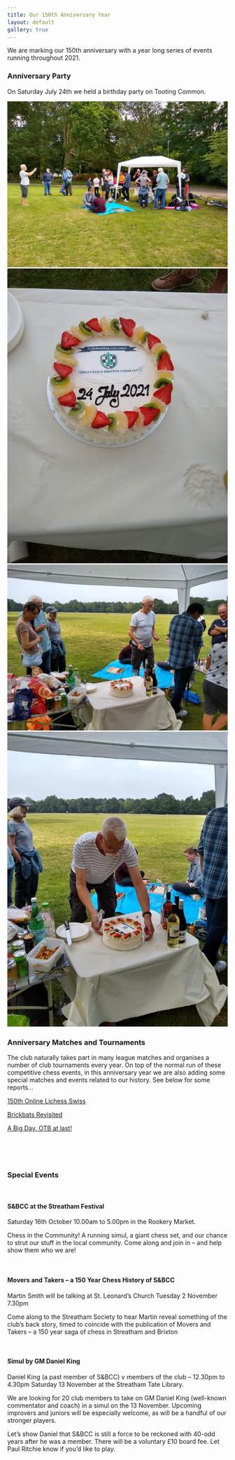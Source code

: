 ```yaml
---
title: Our 150th Anniversary Year
layout: default
gallery: true
---
```


We are marking our 150th anniversary with a year long series of events running throughout 2021.

### Anniversary Party

On Saturday July 24th we held a birthday party on Tooting Common.

<!-- Add images to <div class="fotorama"></div> -->
<div class="fotorama" 
     data-loop="true"
     data-arrows="true"
     data-click="true"
     data-swipe="true"
     data-width="100%">
  <img src="/assets/anniv/anniv-wide.jpg">
  <img src="/assets/anniv/anniv-cake.jpg">
  <img src="/assets/anniv/anniv-table.jpg">
  <img src="/assets/anniv/anniv-martin.jpg">
</div>

### Anniversary Matches and Tournaments

The club naturally takes part in many league matches and organises a number of club tournaments every year. On top of the normal run of these competitive chess events, in this anniversary year we are also adding some special matches and events related to our history. See below for some reports...

[150th Online Lichess Swiss](/2021/03/08/150th-anniversary-update-1-first-online-tournament-of-our-anniversary-year.html)

[Brickbats Revisited](/2021/03/11/150th-anniversary-update-2-brickbat-revisited.html)

[A Big Day. OTB at last!](/2021/09/08/150th-anniversary-another-update-otb-at-last.html)

<br><br><br>

### Special Events

<br>

#### S&BCC at the Streatham Festival

Saturday 16th October 10.00am to 5.00pm in the Rookery Market.

Chess in the Community! A running simul, a giant chess set, and our chance to strut our stuff in the local community. Come along and join in – and help show them who we are!

<br>

#### Movers and Takers – a 150 Year Chess History of S&BCC

Martin Smith will be  talking at St. Leonard’s Church Tuesday 2 November 7.30pm                      

Come along to the Streatham Society to hear Martin reveal something of the club’s back story, timed to coincide with the publication of Movers and Takers – a 150 year saga of chess in Streatham and Brixton

<br>

#### Simul by GM Daniel King

Daniel King (a past member of S&BCC) v members of the club – 12.30pm to 4.30pm Saturday 13 November at the Streatham Tate Library.

We are looking for 20 club members to take on GM Daniel King (well-known commentator and coach) in a simul on the 13 November. Upcoming improvers and juniors will be especially welcome, as will be a handful of our stronger players.

Let’s show Daniel that S&BCC is still a force to be reckoned with 40-odd years after he was a member. There will be a voluntary £10 board fee. Let Paul Ritchie know if you’d like to play.         

<br>
